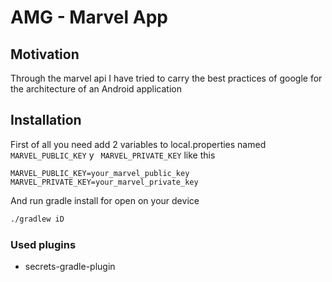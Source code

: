 # AMG - Marvel App

## Motivation

Through the marvel api I have tried to carry the best practices of google for the architecture of an Android
application

## Installation 

First of all you need add 2 variables to local.properties named <code>MARVEL_PUBLIC_KEY</code> y <code> MARVEL_PRIVATE_KEY</code>
like this
```properties
MARVEL_PUBLIC_KEY=your_marvel_public_key
MARVEL_PRIVATE_KEY=your_marvel_private_key
``` 
And run gradle install for open on your device

```bash
./gradlew iD
```


### Used plugins

* secrets-gradle-plugin
